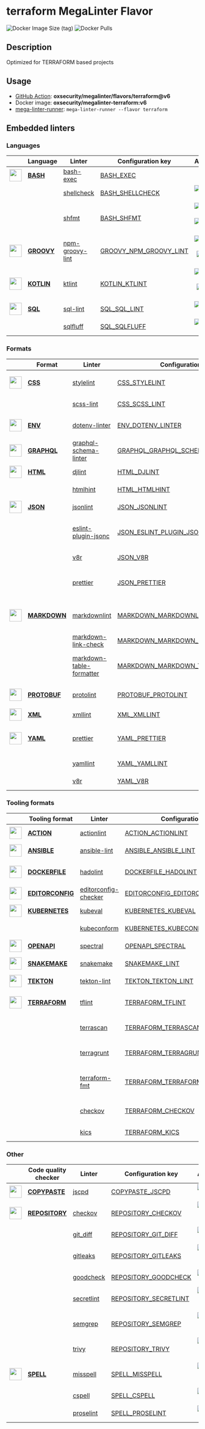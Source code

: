 # terraform MegaLinter Flavor

![Docker Image Size (tag)](https://img.shields.io/docker/image-size/oxsecurity/megalinter-terraform/v6)
![Docker Pulls](https://img.shields.io/docker/pulls/oxsecurity/megalinter-terraform)

## Description

Optimized for TERRAFORM based projects

## Usage

- [GitHub Action](https://oxsecurity.github.io/megalinter/beta/installation/#github-action): **oxsecurity/megalinter/flavors/terraform@v6**
- Docker image: **oxsecurity/megalinter-terraform:v6**
- [mega-linter-runner](https://oxsecurity.github.io/megalinter/beta/mega-linter-runner/): `mega-linter-runner --flavor terraform`

## Embedded linters

### Languages

|                                                                             <!-- -->                                                                             | Language                                                                       | Linter                                                                                              | Configuration key                                                                                          |                                                                                                                     Additional                                                                                                                      |
|:----------------------------------------------------------------------------------------------------------------------------------------------------------------:|--------------------------------------------------------------------------------|-----------------------------------------------------------------------------------------------------|------------------------------------------------------------------------------------------------------------|:---------------------------------------------------------------------------------------------------------------------------------------------------------------------------------------------------------------------------------------------------:|
|  <img src="https://github.com/oxsecurity/megalinter/raw/main/docs/assets/icons/bash.ico" alt="" height="32px" class="megalinter-icon"></a> <!-- linter-icon -->  | [**BASH**](https://oxsecurity.github.io/megalinter/beta/descriptors/bash/)     | [bash-exec](https://oxsecurity.github.io/megalinter/beta/descriptors/bash_bash_exec/)               | [BASH_EXEC](https://oxsecurity.github.io/megalinter/beta/descriptors/bash_bash_exec/)                      |                                                                                                                                                                                                                                                     |
|                                                                  <!-- --> <!-- linter-icon -->                                                                   |                                                                                | [shellcheck](https://oxsecurity.github.io/megalinter/beta/descriptors/bash_shellcheck/)             | [BASH_SHELLCHECK](https://oxsecurity.github.io/megalinter/beta/descriptors/bash_shellcheck/)               |                                                        [![GitHub stars](https://img.shields.io/github/stars/koalaman/shellcheck?cacheSeconds=3600)](https://github.com/koalaman/shellcheck)                                                         |
|                                                                  <!-- --> <!-- linter-icon -->                                                                   |                                                                                | [shfmt](https://oxsecurity.github.io/megalinter/beta/descriptors/bash_shfmt/)                       | [BASH_SHFMT](https://oxsecurity.github.io/megalinter/beta/descriptors/bash_shfmt/)                         |                                        [![GitHub stars](https://img.shields.io/github/stars/mvdan/sh?cacheSeconds=3600)](https://github.com/mvdan/sh) ![formatter](https://shields.io/badge/-format-yellow)                                         |
| <img src="https://github.com/oxsecurity/megalinter/raw/main/docs/assets/icons/groovy.ico" alt="" height="32px" class="megalinter-icon"></a> <!-- linter-icon --> | [**GROOVY**](https://oxsecurity.github.io/megalinter/beta/descriptors/groovy/) | [npm-groovy-lint](https://oxsecurity.github.io/megalinter/beta/descriptors/groovy_npm_groovy_lint/) | [GROOVY_NPM_GROOVY_LINT](https://oxsecurity.github.io/megalinter/beta/descriptors/groovy_npm_groovy_lint/) | [![GitHub stars](https://img.shields.io/github/stars/nvuillam/npm-groovy-lint?cacheSeconds=3600)](https://github.com/nvuillam/npm-groovy-lint) ![autofix](https://shields.io/badge/-autofix-green) ![sarif](https://shields.io/badge/-SARIF-orange) |
| <img src="https://github.com/oxsecurity/megalinter/raw/main/docs/assets/icons/kotlin.ico" alt="" height="32px" class="megalinter-icon"></a> <!-- linter-icon --> | [**KOTLIN**](https://oxsecurity.github.io/megalinter/beta/descriptors/kotlin/) | [ktlint](https://oxsecurity.github.io/megalinter/beta/descriptors/kotlin_ktlint/)                   | [KOTLIN_KTLINT](https://oxsecurity.github.io/megalinter/beta/descriptors/kotlin_ktlint/)                   |         [![GitHub stars](https://img.shields.io/github/stars/pinterest/ktlint?cacheSeconds=3600)](https://github.com/pinterest/ktlint) ![autofix](https://shields.io/badge/-autofix-green) ![sarif](https://shields.io/badge/-SARIF-orange)         |
|  <img src="https://github.com/oxsecurity/megalinter/raw/main/docs/assets/icons/sql.ico" alt="" height="32px" class="megalinter-icon"></a> <!-- linter-icon -->   | [**SQL**](https://oxsecurity.github.io/megalinter/beta/descriptors/sql/)       | [sql-lint](https://oxsecurity.github.io/megalinter/beta/descriptors/sql_sql_lint/)                  | [SQL_SQL_LINT](https://oxsecurity.github.io/megalinter/beta/descriptors/sql_sql_lint/)                     |                                                       [![GitHub stars](https://img.shields.io/github/stars/joereynolds/sql-lint?cacheSeconds=3600)](https://github.com/joereynolds/sql-lint)                                                        |
|                                                                  <!-- --> <!-- linter-icon -->                                                                   |                                                                                | [sqlfluff](https://oxsecurity.github.io/megalinter/beta/descriptors/sql_sqlfluff/)                  | [SQL_SQLFLUFF](https://oxsecurity.github.io/megalinter/beta/descriptors/sql_sqlfluff/)                     |                                                          [![GitHub stars](https://img.shields.io/github/stars/sqlfluff/sqlfluff?cacheSeconds=3600)](https://github.com/sqlfluff/sqlfluff)                                                           |

### Formats

|                                                                              <!-- -->                                                                              | Format                                                                             | Linter                                                                                                                  | Configuration key                                                                                                                |                                                                                                                          Additional                                                                                                                           |
|:------------------------------------------------------------------------------------------------------------------------------------------------------------------:|------------------------------------------------------------------------------------|-------------------------------------------------------------------------------------------------------------------------|----------------------------------------------------------------------------------------------------------------------------------|:-------------------------------------------------------------------------------------------------------------------------------------------------------------------------------------------------------------------------------------------------------------:|
|   <img src="https://github.com/oxsecurity/megalinter/raw/main/docs/assets/icons/css.ico" alt="" height="32px" class="megalinter-icon"></a> <!-- linter-icon -->    | [**CSS**](https://oxsecurity.github.io/megalinter/beta/descriptors/css/)           | [stylelint](https://oxsecurity.github.io/megalinter/beta/descriptors/css_stylelint/)                                    | [CSS_STYLELINT](https://oxsecurity.github.io/megalinter/beta/descriptors/css_stylelint/)                                         |                                   [![GitHub stars](https://img.shields.io/github/stars/stylelint/stylelint?cacheSeconds=3600)](https://github.com/stylelint/stylelint) ![autofix](https://shields.io/badge/-autofix-green)                                    |
|                                                                   <!-- --> <!-- linter-icon -->                                                                    |                                                                                    | [scss-lint](https://oxsecurity.github.io/megalinter/beta/descriptors/css_scss_lint/)                                    | [CSS_SCSS_LINT](https://oxsecurity.github.io/megalinter/beta/descriptors/css_scss_lint/)                                         |                                                                   [![GitHub stars](https://img.shields.io/github/stars/sds/scss-lint?cacheSeconds=3600)](https://github.com/sds/scss-lint)                                                                    |
|   <img src="https://github.com/oxsecurity/megalinter/raw/main/docs/assets/icons/env.ico" alt="" height="32px" class="megalinter-icon"></a> <!-- linter-icon -->    | [**ENV**](https://oxsecurity.github.io/megalinter/beta/descriptors/env/)           | [dotenv-linter](https://oxsecurity.github.io/megalinter/beta/descriptors/env_dotenv_linter/)                            | [ENV_DOTENV_LINTER](https://oxsecurity.github.io/megalinter/beta/descriptors/env_dotenv_linter/)                                 |                           [![GitHub stars](https://img.shields.io/github/stars/dotenv-linter/dotenv-linter?cacheSeconds=3600)](https://github.com/dotenv-linter/dotenv-linter) ![autofix](https://shields.io/badge/-autofix-green)                            |
| <img src="https://github.com/oxsecurity/megalinter/raw/main/docs/assets/icons/graphql.ico" alt="" height="32px" class="megalinter-icon"></a> <!-- linter-icon -->  | [**GRAPHQL**](https://oxsecurity.github.io/megalinter/beta/descriptors/graphql/)   | [graphql-schema-linter](https://oxsecurity.github.io/megalinter/beta/descriptors/graphql_graphql_schema_linter/)        | [GRAPHQL_GRAPHQL_SCHEMA_LINTER](https://oxsecurity.github.io/megalinter/beta/descriptors/graphql_graphql_schema_linter/)         |                                                  [![GitHub stars](https://img.shields.io/github/stars/cjoudrey/graphql-schema-linter?cacheSeconds=3600)](https://github.com/cjoudrey/graphql-schema-linter)                                                   |
|   <img src="https://github.com/oxsecurity/megalinter/raw/main/docs/assets/icons/html.ico" alt="" height="32px" class="megalinter-icon"></a> <!-- linter-icon -->   | [**HTML**](https://oxsecurity.github.io/megalinter/beta/descriptors/html/)         | [djlint](https://oxsecurity.github.io/megalinter/beta/descriptors/html_djlint/)                                         | [HTML_DJLINT](https://oxsecurity.github.io/megalinter/beta/descriptors/html_djlint/)                                             |                                                     [![GitHub stars](https://img.shields.io/github/stars/Riverside-Healthcare/djlint?cacheSeconds=3600)](https://github.com/Riverside-Healthcare/djlint)                                                      |
|                                                                   <!-- --> <!-- linter-icon -->                                                                    |                                                                                    | [htmlhint](https://oxsecurity.github.io/megalinter/beta/descriptors/html_htmlhint/)                                     | [HTML_HTMLHINT](https://oxsecurity.github.io/megalinter/beta/descriptors/html_htmlhint/)                                         |                                                               [![GitHub stars](https://img.shields.io/github/stars/htmlhint/HTMLHint?cacheSeconds=3600)](https://github.com/htmlhint/HTMLHint)                                                                |
|   <img src="https://github.com/oxsecurity/megalinter/raw/main/docs/assets/icons/json.ico" alt="" height="32px" class="megalinter-icon"></a> <!-- linter-icon -->   | [**JSON**](https://oxsecurity.github.io/megalinter/beta/descriptors/json/)         | [jsonlint](https://oxsecurity.github.io/megalinter/beta/descriptors/json_jsonlint/)                                     | [JSON_JSONLINT](https://oxsecurity.github.io/megalinter/beta/descriptors/json_jsonlint/)                                         |                                                                [![GitHub stars](https://img.shields.io/github/stars/prantlf/jsonlint?cacheSeconds=3600)](https://github.com/prantlf/jsonlint)                                                                 |
|                                                                   <!-- --> <!-- linter-icon -->                                                                    |                                                                                    | [eslint-plugin-jsonc](https://oxsecurity.github.io/megalinter/beta/descriptors/json_eslint_plugin_jsonc/)               | [JSON_ESLINT_PLUGIN_JSONC](https://oxsecurity.github.io/megalinter/beta/descriptors/json_eslint_plugin_jsonc/)                   | [![GitHub stars](https://img.shields.io/github/stars/ota-meshi/eslint-plugin-jsonc?cacheSeconds=3600)](https://github.com/ota-meshi/eslint-plugin-jsonc) ![autofix](https://shields.io/badge/-autofix-green) ![sarif](https://shields.io/badge/-SARIF-orange) |
|                                                                   <!-- --> <!-- linter-icon -->                                                                    |                                                                                    | [v8r](https://oxsecurity.github.io/megalinter/beta/descriptors/json_v8r/)                                               | [JSON_V8R](https://oxsecurity.github.io/megalinter/beta/descriptors/json_v8r/)                                                   |                                                                    [![GitHub stars](https://img.shields.io/github/stars/chris48s/v8r?cacheSeconds=3600)](https://github.com/chris48s/v8r)                                                                     |
|                                                                   <!-- --> <!-- linter-icon -->                                                                    |                                                                                    | [prettier](https://oxsecurity.github.io/megalinter/beta/descriptors/json_prettier/)                                     | [JSON_PRETTIER](https://oxsecurity.github.io/megalinter/beta/descriptors/json_prettier/)                                         |                                    [![GitHub stars](https://img.shields.io/github/stars/prettier/prettier?cacheSeconds=3600)](https://github.com/prettier/prettier) ![formatter](https://shields.io/badge/-format-yellow)                                     |
| <img src="https://github.com/oxsecurity/megalinter/raw/main/docs/assets/icons/markdown.ico" alt="" height="32px" class="megalinter-icon"></a> <!-- linter-icon --> | [**MARKDOWN**](https://oxsecurity.github.io/megalinter/beta/descriptors/markdown/) | [markdownlint](https://oxsecurity.github.io/megalinter/beta/descriptors/markdown_markdownlint/)                         | [MARKDOWN_MARKDOWNLINT](https://oxsecurity.github.io/megalinter/beta/descriptors/markdown_markdownlint/)                         |                              [![GitHub stars](https://img.shields.io/github/stars/DavidAnson/markdownlint?cacheSeconds=3600)](https://github.com/DavidAnson/markdownlint) ![formatter](https://shields.io/badge/-format-yellow)                               |
|                                                                   <!-- --> <!-- linter-icon -->                                                                    |                                                                                    | [markdown-link-check](https://oxsecurity.github.io/megalinter/beta/descriptors/markdown_markdown_link_check/)           | [MARKDOWN_MARKDOWN_LINK_CHECK](https://oxsecurity.github.io/megalinter/beta/descriptors/markdown_markdown_link_check/)           |                                                       [![GitHub stars](https://img.shields.io/github/stars/tcort/markdown-link-check?cacheSeconds=3600)](https://github.com/tcort/markdown-link-check)                                                        |
|                                                                   <!-- --> <!-- linter-icon -->                                                                    |                                                                                    | [markdown-table-formatter](https://oxsecurity.github.io/megalinter/beta/descriptors/markdown_markdown_table_formatter/) | [MARKDOWN_MARKDOWN_TABLE_FORMATTER](https://oxsecurity.github.io/megalinter/beta/descriptors/markdown_markdown_table_formatter/) |                    [![GitHub stars](https://img.shields.io/github/stars/nvuillam/markdown-table-formatter?cacheSeconds=3600)](https://github.com/nvuillam/markdown-table-formatter) ![formatter](https://shields.io/badge/-format-yellow)                     |
| <img src="https://github.com/oxsecurity/megalinter/raw/main/docs/assets/icons/protobuf.ico" alt="" height="32px" class="megalinter-icon"></a> <!-- linter-icon --> | [**PROTOBUF**](https://oxsecurity.github.io/megalinter/beta/descriptors/protobuf/) | [protolint](https://oxsecurity.github.io/megalinter/beta/descriptors/protobuf_protolint/)                               | [PROTOBUF_PROTOLINT](https://oxsecurity.github.io/megalinter/beta/descriptors/protobuf_protolint/)                               |                                   [![GitHub stars](https://img.shields.io/github/stars/yoheimuta/protolint?cacheSeconds=3600)](https://github.com/yoheimuta/protolint) ![autofix](https://shields.io/badge/-autofix-green)                                    |
|   <img src="https://github.com/oxsecurity/megalinter/raw/main/docs/assets/icons/xml.ico" alt="" height="32px" class="megalinter-icon"></a> <!-- linter-icon -->    | [**XML**](https://oxsecurity.github.io/megalinter/beta/descriptors/xml/)           | [xmllint](https://oxsecurity.github.io/megalinter/beta/descriptors/xml_xmllint/)                                        | [XML_XMLLINT](https://oxsecurity.github.io/megalinter/beta/descriptors/xml_xmllint/)                                             |                                                                                                                                                                                                                                                               |
|   <img src="https://github.com/oxsecurity/megalinter/raw/main/docs/assets/icons/yaml.ico" alt="" height="32px" class="megalinter-icon"></a> <!-- linter-icon -->   | [**YAML**](https://oxsecurity.github.io/megalinter/beta/descriptors/yaml/)         | [prettier](https://oxsecurity.github.io/megalinter/beta/descriptors/yaml_prettier/)                                     | [YAML_PRETTIER](https://oxsecurity.github.io/megalinter/beta/descriptors/yaml_prettier/)                                         |                                    [![GitHub stars](https://img.shields.io/github/stars/prettier/prettier?cacheSeconds=3600)](https://github.com/prettier/prettier) ![formatter](https://shields.io/badge/-format-yellow)                                     |
|                                                                   <!-- --> <!-- linter-icon -->                                                                    |                                                                                    | [yamllint](https://oxsecurity.github.io/megalinter/beta/descriptors/yaml_yamllint/)                                     | [YAML_YAMLLINT](https://oxsecurity.github.io/megalinter/beta/descriptors/yaml_yamllint/)                                         |                                                            [![GitHub stars](https://img.shields.io/github/stars/adrienverge/yamllint?cacheSeconds=3600)](https://github.com/adrienverge/yamllint)                                                             |
|                                                                   <!-- --> <!-- linter-icon -->                                                                    |                                                                                    | [v8r](https://oxsecurity.github.io/megalinter/beta/descriptors/yaml_v8r/)                                               | [YAML_V8R](https://oxsecurity.github.io/megalinter/beta/descriptors/yaml_v8r/)                                                   |                                                                    [![GitHub stars](https://img.shields.io/github/stars/chris48s/v8r?cacheSeconds=3600)](https://github.com/chris48s/v8r)                                                                     |

### Tooling formats

|                                                                                <!-- -->                                                                                | Tooling format                                                                             | Linter                                                                                                              | Configuration key                                                                                                                |                                                                                            Additional                                                                                            |
|:----------------------------------------------------------------------------------------------------------------------------------------------------------------------:|--------------------------------------------------------------------------------------------|---------------------------------------------------------------------------------------------------------------------|----------------------------------------------------------------------------------------------------------------------------------|:------------------------------------------------------------------------------------------------------------------------------------------------------------------------------------------------:|
|   <img src="https://github.com/oxsecurity/megalinter/raw/main/docs/assets/icons/default.ico" alt="" height="32px" class="megalinter-icon"></a> <!-- linter-icon -->    | [**ACTION**](https://oxsecurity.github.io/megalinter/beta/descriptors/action/)             | [actionlint](https://oxsecurity.github.io/megalinter/beta/descriptors/action_actionlint/)                           | [ACTION_ACTIONLINT](https://oxsecurity.github.io/megalinter/beta/descriptors/action_actionlint/)                                 |                                  [![GitHub stars](https://img.shields.io/github/stars/rhysd/actionlint?cacheSeconds=3600)](https://github.com/rhysd/actionlint)                                  |
|   <img src="https://github.com/oxsecurity/megalinter/raw/main/docs/assets/icons/ansible.ico" alt="" height="32px" class="megalinter-icon"></a> <!-- linter-icon -->    | [**ANSIBLE**](https://oxsecurity.github.io/megalinter/beta/descriptors/ansible/)           | [ansible-lint](https://oxsecurity.github.io/megalinter/beta/descriptors/ansible_ansible_lint/)                      | [ANSIBLE_ANSIBLE_LINT](https://oxsecurity.github.io/megalinter/beta/descriptors/ansible_ansible_lint/)                           |                              [![GitHub stars](https://img.shields.io/github/stars/ansible/ansible-lint?cacheSeconds=3600)](https://github.com/ansible/ansible-lint)                              |
|  <img src="https://github.com/oxsecurity/megalinter/raw/main/docs/assets/icons/dockerfile.ico" alt="" height="32px" class="megalinter-icon"></a> <!-- linter-icon -->  | [**DOCKERFILE**](https://oxsecurity.github.io/megalinter/beta/descriptors/dockerfile/)     | [hadolint](https://oxsecurity.github.io/megalinter/beta/descriptors/dockerfile_hadolint/)                           | [DOCKERFILE_HADOLINT](https://oxsecurity.github.io/megalinter/beta/descriptors/dockerfile_hadolint/)                             |        [![GitHub stars](https://img.shields.io/github/stars/hadolint/hadolint?cacheSeconds=3600)](https://github.com/hadolint/hadolint) ![sarif](https://shields.io/badge/-SARIF-orange)         |
| <img src="https://github.com/oxsecurity/megalinter/raw/main/docs/assets/icons/editorconfig.ico" alt="" height="32px" class="megalinter-icon"></a> <!-- linter-icon --> | [**EDITORCONFIG**](https://oxsecurity.github.io/megalinter/beta/descriptors/editorconfig/) | [editorconfig-checker](https://oxsecurity.github.io/megalinter/beta/descriptors/editorconfig_editorconfig_checker/) | [EDITORCONFIG_EDITORCONFIG_CHECKER](https://oxsecurity.github.io/megalinter/beta/descriptors/editorconfig_editorconfig_checker/) |         [![GitHub stars](https://img.shields.io/github/stars/editorconfig-checker/editorconfig-checker?cacheSeconds=3600)](https://github.com/editorconfig-checker/editorconfig-checker)         |
|  <img src="https://github.com/oxsecurity/megalinter/raw/main/docs/assets/icons/kubernetes.ico" alt="" height="32px" class="megalinter-icon"></a> <!-- linter-icon -->  | [**KUBERNETES**](https://oxsecurity.github.io/megalinter/beta/descriptors/kubernetes/)     | [kubeval](https://oxsecurity.github.io/megalinter/beta/descriptors/kubernetes_kubeval/)                             | [KUBERNETES_KUBEVAL](https://oxsecurity.github.io/megalinter/beta/descriptors/kubernetes_kubeval/)                               |                               [![GitHub stars](https://img.shields.io/github/stars/instrumenta/kubeval?cacheSeconds=3600)](https://github.com/instrumenta/kubeval)                               |
|                                                                     <!-- --> <!-- linter-icon -->                                                                      |                                                                                            | [kubeconform](https://oxsecurity.github.io/megalinter/beta/descriptors/kubernetes_kubeconform/)                     | [KUBERNETES_KUBECONFORM](https://oxsecurity.github.io/megalinter/beta/descriptors/kubernetes_kubeconform/)                       |                                 [![GitHub stars](https://img.shields.io/github/stars/yannh/kubeconform?cacheSeconds=3600)](https://github.com/yannh/kubeconform)                                 |
|   <img src="https://github.com/oxsecurity/megalinter/raw/main/docs/assets/icons/openapi.ico" alt="" height="32px" class="megalinter-icon"></a> <!-- linter-icon -->    | [**OPENAPI**](https://oxsecurity.github.io/megalinter/beta/descriptors/openapi/)           | [spectral](https://oxsecurity.github.io/megalinter/beta/descriptors/openapi_spectral/)                              | [OPENAPI_SPECTRAL](https://oxsecurity.github.io/megalinter/beta/descriptors/openapi_spectral/)                                   |                              [![GitHub stars](https://img.shields.io/github/stars/stoplightio/spectral?cacheSeconds=3600)](https://github.com/stoplightio/spectral)                              |
|  <img src="https://github.com/oxsecurity/megalinter/raw/main/docs/assets/icons/snakemake.ico" alt="" height="32px" class="megalinter-icon"></a> <!-- linter-icon -->   | [**SNAKEMAKE**](https://oxsecurity.github.io/megalinter/beta/descriptors/snakemake/)       | [snakemake](https://oxsecurity.github.io/megalinter/beta/descriptors/snakemake_snakemake/)                          | [SNAKEMAKE_LINT](https://oxsecurity.github.io/megalinter/beta/descriptors/snakemake_snakemake/)                                  |                               [![GitHub stars](https://img.shields.io/github/stars/snakemake/snakemake?cacheSeconds=3600)](https://github.com/snakemake/snakemake)                               |
|    <img src="https://github.com/oxsecurity/megalinter/raw/main/docs/assets/icons/tekton.ico" alt="" height="32px" class="megalinter-icon"></a> <!-- linter-icon -->    | [**TEKTON**](https://oxsecurity.github.io/megalinter/beta/descriptors/tekton/)             | [tekton-lint](https://oxsecurity.github.io/megalinter/beta/descriptors/tekton_tekton_lint/)                         | [TEKTON_TEKTON_LINT](https://oxsecurity.github.io/megalinter/beta/descriptors/tekton_tekton_lint/)                               |                                   [![GitHub stars](https://img.shields.io/github/stars/IBM/tekton-lint?cacheSeconds=3600)](https://github.com/IBM/tekton-lint)                                   |
|  <img src="https://github.com/oxsecurity/megalinter/raw/main/docs/assets/icons/terraform.ico" alt="" height="32px" class="megalinter-icon"></a> <!-- linter-icon -->   | [**TERRAFORM**](https://oxsecurity.github.io/megalinter/beta/descriptors/terraform/)       | [tflint](https://oxsecurity.github.io/megalinter/beta/descriptors/terraform_tflint/)                                | [TERRAFORM_TFLINT](https://oxsecurity.github.io/megalinter/beta/descriptors/terraform_tflint/)                                   | [![GitHub stars](https://img.shields.io/github/stars/terraform-linters/tflint?cacheSeconds=3600)](https://github.com/terraform-linters/tflint) ![sarif](https://shields.io/badge/-SARIF-orange)  |
|                                                                     <!-- --> <!-- linter-icon -->                                                                      |                                                                                            | [terrascan](https://oxsecurity.github.io/megalinter/beta/descriptors/terraform_terrascan/)                          | [TERRAFORM_TERRASCAN](https://oxsecurity.github.io/megalinter/beta/descriptors/terraform_terrascan/)                             |       [![GitHub stars](https://img.shields.io/github/stars/accurics/terrascan?cacheSeconds=3600)](https://github.com/accurics/terrascan) ![sarif](https://shields.io/badge/-SARIF-orange)        |
|                                                                     <!-- --> <!-- linter-icon -->                                                                      |                                                                                            | [terragrunt](https://oxsecurity.github.io/megalinter/beta/descriptors/terraform_terragrunt/)                        | [TERRAFORM_TERRAGRUNT](https://oxsecurity.github.io/megalinter/beta/descriptors/terraform_terragrunt/)                           | [![GitHub stars](https://img.shields.io/github/stars/gruntwork-io/terragrunt?cacheSeconds=3600)](https://github.com/gruntwork-io/terragrunt) ![autofix](https://shields.io/badge/-autofix-green) |
|                                                                     <!-- --> <!-- linter-icon -->                                                                      |                                                                                            | [terraform-fmt](https://oxsecurity.github.io/megalinter/beta/descriptors/terraform_terraform_fmt/)                  | [TERRAFORM_TERRAFORM_FMT](https://oxsecurity.github.io/megalinter/beta/descriptors/terraform_terraform_fmt/)                     |    [![GitHub stars](https://img.shields.io/github/stars/hashicorp/terraform?cacheSeconds=3600)](https://github.com/hashicorp/terraform) ![formatter](https://shields.io/badge/-format-yellow)    |
|                                                                     <!-- --> <!-- linter-icon -->                                                                      |                                                                                            | [checkov](https://oxsecurity.github.io/megalinter/beta/descriptors/terraform_checkov/)                              | [TERRAFORM_CHECKOV](https://oxsecurity.github.io/megalinter/beta/descriptors/terraform_checkov/)                                 |     [![GitHub stars](https://img.shields.io/github/stars/bridgecrewio/checkov?cacheSeconds=3600)](https://github.com/bridgecrewio/checkov) ![sarif](https://shields.io/badge/-SARIF-orange)      |
|                                                                     <!-- --> <!-- linter-icon -->                                                                      |                                                                                            | [kics](https://oxsecurity.github.io/megalinter/beta/descriptors/terraform_kics/)                                    | [TERRAFORM_KICS](https://oxsecurity.github.io/megalinter/beta/descriptors/terraform_kics/)                                       |                                    [![GitHub stars](https://img.shields.io/github/stars/checkmarx/kics?cacheSeconds=3600)](https://github.com/checkmarx/kics)                                    |

### Other

|                                                                              <!-- -->                                                                               | Code quality checker                                                                   | Linter                                                                                        | Configuration key                                                                                        |                                                                                        Additional                                                                                         |
|:-------------------------------------------------------------------------------------------------------------------------------------------------------------------:|----------------------------------------------------------------------------------------|-----------------------------------------------------------------------------------------------|----------------------------------------------------------------------------------------------------------|:-----------------------------------------------------------------------------------------------------------------------------------------------------------------------------------------:|
| <img src="https://github.com/oxsecurity/megalinter/raw/main/docs/assets/icons/copypaste.ico" alt="" height="32px" class="megalinter-icon"></a> <!-- linter-icon --> | [**COPYPASTE**](https://oxsecurity.github.io/megalinter/beta/descriptors/copypaste/)   | [jscpd](https://oxsecurity.github.io/megalinter/beta/descriptors/copypaste_jscpd/)            | [COPYPASTE_JSCPD](https://oxsecurity.github.io/megalinter/beta/descriptors/copypaste_jscpd/)             |                              [![GitHub stars](https://img.shields.io/github/stars/kucherenko/jscpd?cacheSeconds=3600)](https://github.com/kucherenko/jscpd)                               |
|  <img src="https://github.com/oxsecurity/megalinter/raw/main/docs/assets/icons/default.ico" alt="" height="32px" class="megalinter-icon"></a> <!-- linter-icon -->  | [**REPOSITORY**](https://oxsecurity.github.io/megalinter/beta/descriptors/repository/) | [checkov](https://oxsecurity.github.io/megalinter/beta/descriptors/repository_checkov/)       | [REPOSITORY_CHECKOV](https://oxsecurity.github.io/megalinter/beta/descriptors/repository_checkov/)       |  [![GitHub stars](https://img.shields.io/github/stars/bridgecrewio/checkov?cacheSeconds=3600)](https://github.com/bridgecrewio/checkov) ![sarif](https://shields.io/badge/-SARIF-orange)  |
|                                                                    <!-- --> <!-- linter-icon -->                                                                    |                                                                                        | [git_diff](https://oxsecurity.github.io/megalinter/beta/descriptors/repository_git_diff/)     | [REPOSITORY_GIT_DIFF](https://oxsecurity.github.io/megalinter/beta/descriptors/repository_git_diff/)     |                                       [![GitHub stars](https://img.shields.io/github/stars/git/git?cacheSeconds=3600)](https://github.com/git/git)                                        |
|                                                                    <!-- --> <!-- linter-icon -->                                                                    |                                                                                        | [gitleaks](https://oxsecurity.github.io/megalinter/beta/descriptors/repository_gitleaks/)     | [REPOSITORY_GITLEAKS](https://oxsecurity.github.io/megalinter/beta/descriptors/repository_gitleaks/)     |  [![GitHub stars](https://img.shields.io/github/stars/zricethezav/gitleaks?cacheSeconds=3600)](https://github.com/zricethezav/gitleaks) ![sarif](https://shields.io/badge/-SARIF-orange)  |
|                                                                    <!-- --> <!-- linter-icon -->                                                                    |                                                                                        | [goodcheck](https://oxsecurity.github.io/megalinter/beta/descriptors/repository_goodcheck/)   | [REPOSITORY_GOODCHECK](https://oxsecurity.github.io/megalinter/beta/descriptors/repository_goodcheck/)   |                               [![GitHub stars](https://img.shields.io/github/stars/sider/goodcheck?cacheSeconds=3600)](https://github.com/sider/goodcheck)                                |
|                                                                    <!-- --> <!-- linter-icon -->                                                                    |                                                                                        | [secretlint](https://oxsecurity.github.io/megalinter/beta/descriptors/repository_secretlint/) | [REPOSITORY_SECRETLINT](https://oxsecurity.github.io/megalinter/beta/descriptors/repository_secretlint/) | [![GitHub stars](https://img.shields.io/github/stars/secretlint/secretlint?cacheSeconds=3600)](https://github.com/secretlint/secretlint) ![sarif](https://shields.io/badge/-SARIF-orange) |
|                                                                    <!-- --> <!-- linter-icon -->                                                                    |                                                                                        | [semgrep](https://oxsecurity.github.io/megalinter/beta/descriptors/repository_semgrep/)       | [REPOSITORY_SEMGREP](https://oxsecurity.github.io/megalinter/beta/descriptors/repository_semgrep/)       |  [![GitHub stars](https://img.shields.io/github/stars/returntocorp/semgrep?cacheSeconds=3600)](https://github.com/returntocorp/semgrep) ![sarif](https://shields.io/badge/-SARIF-orange)  |
|                                                                    <!-- --> <!-- linter-icon -->                                                                    |                                                                                        | [trivy](https://oxsecurity.github.io/megalinter/beta/descriptors/repository_trivy/)           | [REPOSITORY_TRIVY](https://oxsecurity.github.io/megalinter/beta/descriptors/repository_trivy/)           |    [![GitHub stars](https://img.shields.io/github/stars/aquasecurity/trivy?cacheSeconds=3600)](https://github.com/aquasecurity/trivy) ![sarif](https://shields.io/badge/-SARIF-orange)    |
|   <img src="https://github.com/oxsecurity/megalinter/raw/main/docs/assets/icons/spell.ico" alt="" height="32px" class="megalinter-icon"></a> <!-- linter-icon -->   | [**SPELL**](https://oxsecurity.github.io/megalinter/beta/descriptors/spell/)           | [misspell](https://oxsecurity.github.io/megalinter/beta/descriptors/spell_misspell/)          | [SPELL_MISSPELL](https://oxsecurity.github.io/megalinter/beta/descriptors/spell_misspell/)               |    [![GitHub stars](https://img.shields.io/github/stars/client9/misspell?cacheSeconds=3600)](https://github.com/client9/misspell) ![autofix](https://shields.io/badge/-autofix-green)     |
|                                                                    <!-- --> <!-- linter-icon -->                                                                    |                                                                                        | [cspell](https://oxsecurity.github.io/megalinter/beta/descriptors/spell_cspell/)              | [SPELL_CSPELL](https://oxsecurity.github.io/megalinter/beta/descriptors/spell_cspell/)                   |                     [![GitHub stars](https://img.shields.io/github/stars/streetsidesoftware/cspell?cacheSeconds=3600)](https://github.com/streetsidesoftware/cspell)                      |
|                                                                    <!-- --> <!-- linter-icon -->                                                                    |                                                                                        | [proselint](https://oxsecurity.github.io/megalinter/beta/descriptors/spell_proselint/)        | [SPELL_PROSELINT](https://oxsecurity.github.io/megalinter/beta/descriptors/spell_proselint/)             |                            [![GitHub stars](https://img.shields.io/github/stars/amperser/proselint?cacheSeconds=3600)](https://github.com/amperser/proselint)                             |

